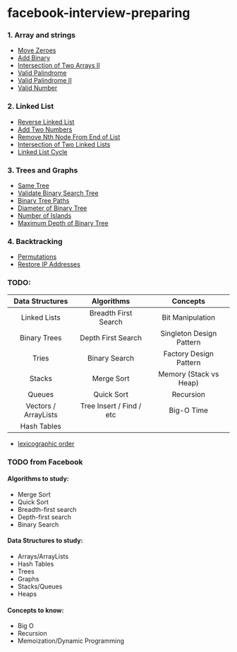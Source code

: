 # facebook-interview-preparing

### 1. Array and strings
 - [Move Zeroes](1.array-and-strings/1.move-zeroes.md)
 - [Add Binary](1.array-and-strings/2.add-binary.md)
 - [Intersection of Two Arrays II](1.array-and-strings/3.intersection-of-two-arrays-II.md)
 - [Valid Palindrome](1.array-and-strings/5-valid-palindrome.md)
 - [Valid Palindrome II](1.array-and-strings/6-valid-palindrome-II.md)
 - [Valid Number](1.array-and-strings/7-valid-number.md)

### 2. Linked List
 - [Reverse Linked List](2.linked-list/1.reverse-linked-list.md)
 - [Add Two Numbers](./2.linked-list/2.add-two-numbers.md)
 - [Remove Nth Node From End of List](./2.linked-list/3.remove-nth-node-from-end-of-list.md)
 - [Intersection of Two Linked Lists](./2.linked-list/4.intersection-of-two-linked-lists.md)
 - [Linked List Cycle](./2.linked-list/6.linked-list-cycle.md)
 
### 3. Trees and Graphs
 - [Same Tree](./3.trees-and-graphs/1.same-tree.md)
 - [Validate Binary Search Tree](./3.trees-and-graphs/2.validate-binary-search-tree.md)
 - [Binary Tree Paths](./3.trees-and-graphs/3.binary-tree-paths.md)
 - [Diameter of Binary Tree](./3.trees-and-graphs/4.diameter-of-binary-tree.md)
 - [Number of Islands](./3.trees-and-graphs/8.number-of-Islands.md)
 - [Maximum Depth of Binary Tree](./3.trees-and-graphs/104.maximum-depth-of-binary-tree.md)
 
### 4. Backtracking
 - [Permutations](./4.backtracking/3.permutations.md)
 - [Restore IP Addresses](./4.backtracking/93.restore-IP-addresses.md)

### TODO:

| Data Structures      | Algorithms               | Concepts                 |
| :------------------: | :----------------------: | :----------------------: |
| Linked Lists         | Breadth First Search     | Bit Manipulation         |
| Binary Trees         | Depth First Search       | Singleton Design Pattern |
| Tries                | Binary Search            | Factory Design Pattern   |
| Stacks               | Merge Sort               | Memory (Stack vs Heap)   |
| Queues               | Quick Sort               | Recursion                |
| Vectors / ArrayLists | Tree Insert / Find / etc | Big-O Time               |
| Hash Tables          |                          |                          |

 - [lexicographic order](./4.backtracking/3.permutations.md)

### TODO from Facebook

#### Algorithms to study:
 - Merge Sort
 - Quick Sort
 - Breadth-first search
 - Depth-first search
 - Binary Search

#### Data Structures to study:
 - Arrays/ArrayLists
 - Hash Tables
 - Trees
 - Graphs
 - Stacks/Queues
 - Heaps
 
#### Concepts to know:
 - Big O
 - Recursion
 - Memoization/Dynamic Programming
 